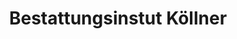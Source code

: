 ---
title: "Bestattungsinstut Köllner"
url: /bad-tabarz/bestattungsinstut-koellner/
shop: Bestattungen
---